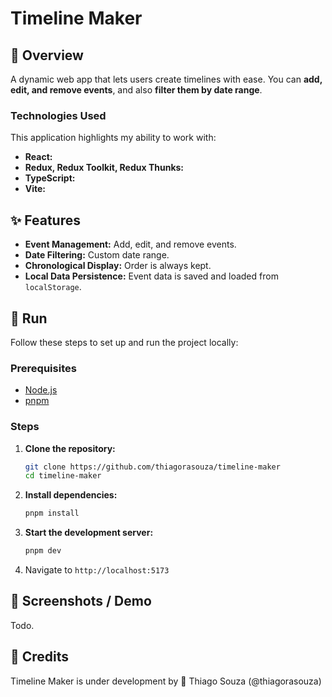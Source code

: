 # Timeline Maker

## 🚀 Overview

A dynamic web app that lets users create timelines with ease. You can **add, edit, and remove events**, and also **filter them by date range**.

### Technologies Used

This application highlights my ability to work with:

- **React:**
- **Redux, Redux Toolkit, Redux Thunks:**
- **TypeScript:**
- **Vite:**

## ✨ Features

- **Event Management:** Add, edit, and remove events.
- **Date Filtering:** Custom date range.
- **Chronological Display:** Order is always kept.
- **Local Data Persistence:** Event data is saved and loaded from `localStorage`.

## 🚀 Run

Follow these steps to set up and run the project locally:

### Prerequisites

- [Node.js](https://nodejs.org/en/)
- [pnpm](https://pnpm.io/installation)

### Steps

1.  **Clone the repository:**
    ```bash
    git clone https://github.com/thiagorasouza/timeline-maker
    cd timeline-maker
    ```
2.  **Install dependencies:**
    ```bash
    pnpm install
    ```
3.  **Start the development server:**
    ```bash
    pnpm dev
    ```
4.  Navigate to `http://localhost:5173`

## 📸 Screenshots / Demo

Todo.

## 📄 Credits

Timeline Maker is under development by 🚀 Thiago Souza (@thiagorasouza)
